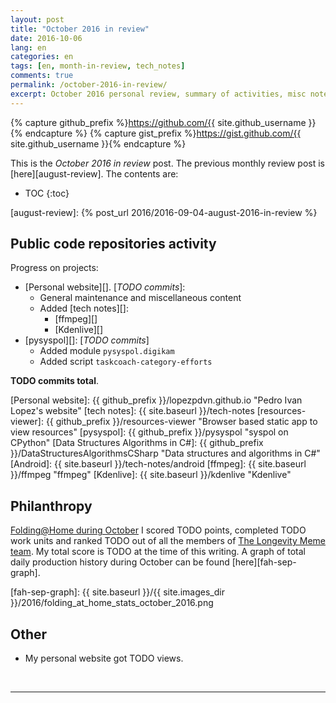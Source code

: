 ```yaml
---
layout: post
title: "October 2016 in review"
date: 2016-10-06
lang: en
categories: en
tags: [en, month-in-review, tech_notes]
comments: true
permalink: /october-2016-in-review/
excerpt: October 2016 personal review, summary of activities, misc notes...
---
```


{% capture github_prefix %}https://github.com/{{ site.github_username }}{% endcapture %}
{% capture gist_prefix %}https://gist.github.com/{{ site.github_username }}{% endcapture %}

This is the *October 2016 in review* post. The previous monthly review post is
[here][august-review].  The contents are:

* TOC
{:toc}

[august-review]: {% post_url 2016/2016-09-04-august-2016-in-review %}

## Public code repositories activity ###################################

Progress on projects:

- [Personal website][]. [*TODO commits*]:
  - General maintenance and miscellaneous content
  - Added [tech notes][]:
    - [ffmpeg][]
    - [Kdenlive][]
- [pysyspol][]: [*TODO commits*]
  - Added module `pysyspol.digikam`
  - Added script `taskcoach-category-efforts`

**TODO commits total**.

[Personal website]: {{ github_prefix }}/lopezpdvn.github.io "Pedro Ivan Lopez's website"
[tech notes]: {{ site.baseurl }}/tech-notes
[resources-viewer]: {{ github_prefix }}/resources-viewer "Browser based static app to view resources"
[pysyspol]: {{ github_prefix }}/pysyspol "syspol on CPython"
[Data Structures Algorithms in C#]: {{ github_prefix }}/DataStructuresAlgorithmsCSharp "Data structures and algorithms in C#"
[Android]: {{ site.baseurl }}/tech-notes/android
[ffmpeg]: {{ site.baseurl }}/ffmpeg "ffmpeg"
[Kdenlive]: {{ site.baseurl }}/kdenlive "Kdenlive"

## Philanthropy #######################################################

[Folding@Home during October][fah-stats] I scored TODO points, completed TODO
work units and ranked TODO out of all the members of
[The Longevity Meme team][]. My total score is TODO at the time of this
writing.  A graph of total daily production history during October can be found
[here][fah-sep-graph].

[fah-stats]: http://folding.extremeoverclocking.com/user_summary.php?s=&u=648628 "dreilopz - User Summary - EXTREME Overclocking Folding @ Home Stats"
[The Longevity Meme team]: http://folding.extremeoverclocking.com/user_list.php?s=&t=32461 "The Longevity Meme Individual Users List"
[fah-sep-graph]: {{ site.baseurl }}/{{ site.images_dir }}/2016/folding_at_home_stats_october_2016.png

## Other ###############################################################

- My personal website got TODO views.

<br/>

---
